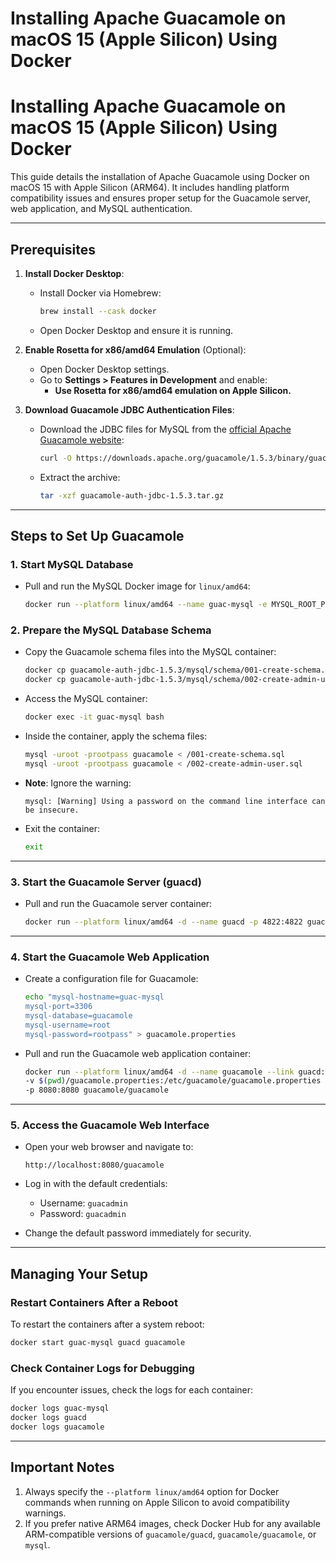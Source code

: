 # Installing Apache Guacamole on macOS 15 (Apple Silicon) Using Docker

# **Installing Apache Guacamole on macOS 15 (Apple Silicon) Using Docker**

This guide details the installation of Apache Guacamole using Docker on macOS 15 with Apple Silicon (ARM64). It includes handling platform compatibility issues and ensures proper setup for the Guacamole server, web application, and MySQL authentication.

---

## **Prerequisites**

1. **Install Docker Desktop**:

   - Install Docker via Homebrew:
     ```bash
     brew install --cask docker
     ```
   - Open Docker Desktop and ensure it is running.

2. **Enable Rosetta for x86/amd64 Emulation** (Optional):

   - Open Docker Desktop settings.
   - Go to **Settings > Features in Development** and enable:
     - **Use Rosetta for x86/amd64 emulation on Apple Silicon.**

3. **Download Guacamole JDBC Authentication Files**:
   - Download the JDBC files for MySQL from the [official Apache Guacamole website](https://guacamole.apache.org/):
     ```bash
     curl -O https://downloads.apache.org/guacamole/1.5.3/binary/guacamole-auth-jdbc-1.5.3.tar.gz
     ```
   - Extract the archive:
     ```bash
     tar -xzf guacamole-auth-jdbc-1.5.3.tar.gz
     ```

---

## **Steps to Set Up Guacamole**

### 1. **Start MySQL Database**

- Pull and run the MySQL Docker image for `linux/amd64`:
  ```bash
  docker run --platform linux/amd64 --name guac-mysql -e MYSQL_ROOT_PASSWORD=rootpass -e MYSQL_DATABASE=guacamole -d mysql:8
  ```

### 2. **Prepare the MySQL Database Schema**

- Copy the Guacamole schema files into the MySQL container:

  ```bash
  docker cp guacamole-auth-jdbc-1.5.3/mysql/schema/001-create-schema.sql guac-mysql:/001-create-schema.sql
  docker cp guacamole-auth-jdbc-1.5.3/mysql/schema/002-create-admin-user.sql guac-mysql:/002-create-admin-user.sql
  ```

- Access the MySQL container:

  ```bash
  docker exec -it guac-mysql bash
  ```

- Inside the container, apply the schema files:

  ```bash
  mysql -uroot -prootpass guacamole < /001-create-schema.sql
  mysql -uroot -prootpass guacamole < /002-create-admin-user.sql
  ```

- **Note**: Ignore the warning:

  ```
  mysql: [Warning] Using a password on the command line interface can be insecure.
  ```

- Exit the container:
  ```bash
  exit
  ```

---

### 3. **Start the Guacamole Server (guacd)**

- Pull and run the Guacamole server container:
  ```bash
  docker run --platform linux/amd64 -d --name guacd -p 4822:4822 guacamole/guacd
  ```

---

### 4. **Start the Guacamole Web Application**

- Create a configuration file for Guacamole:

  ```bash
  echo "mysql-hostname=guac-mysql
  mysql-port=3306
  mysql-database=guacamole
  mysql-username=root
  mysql-password=rootpass" > guacamole.properties
  ```

- Pull and run the Guacamole web application container:
  ```bash
  docker run --platform linux/amd64 -d --name guacamole --link guacd:guacd --link guac-mysql:mysql \
  -v $(pwd)/guacamole.properties:/etc/guacamole/guacamole.properties \
  -p 8080:8080 guacamole/guacamole
  ```

---

### 5. **Access the Guacamole Web Interface**

- Open your web browser and navigate to:

  ```
  http://localhost:8080/guacamole
  ```

- Log in with the default credentials:

  - Username: `guacadmin`
  - Password: `guacadmin`

- Change the default password immediately for security.

---

## **Managing Your Setup**

### Restart Containers After a Reboot

To restart the containers after a system reboot:

```bash
docker start guac-mysql guacd guacamole
```

### Check Container Logs for Debugging

If you encounter issues, check the logs for each container:

```bash
docker logs guac-mysql
docker logs guacd
docker logs guacamole
```

---

## **Important Notes**

1. Always specify the `--platform linux/amd64` option for Docker commands when running on Apple Silicon to avoid compatibility warnings.
2. If you prefer native ARM64 images, check Docker Hub for any available ARM-compatible versions of `guacamole/guacd`, `guacamole/guacamole`, or `mysql`.